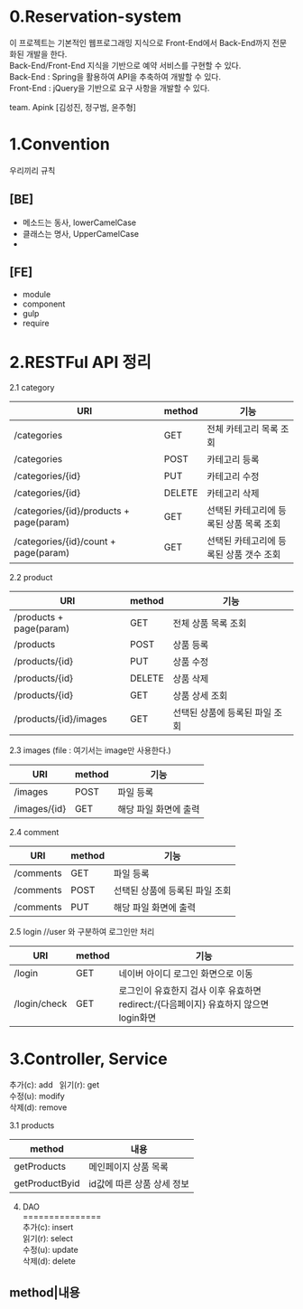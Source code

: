0.Reservation-system
================
이 프로젝트는 기본적인 웹프로그래밍 지식으로 Front-End에서 Back-End까지 전문화된 개발을 한다.  
Back-End/Front-End 지식을 기반으로 예약 서비스를 구현할 수 있다.  
Back-End : Spring을 활용하여 API을 추축하여 개발할 수 있다.  
Front-End : jQuery을 기반으로 요구 사항을 개발할 수 있다.  

team. Apink
[김성진, 정구범, 윤주형]

1.Convention
=============
 우리끼리 규칙

## [BE]
* 메소드는 동사, lowerCamelCase
* 클래스는 명사, UpperCamelCase
* 

## [FE]
* module
* component
* gulp
* require

2.RESTFul API 정리
=================

2.1 category


URI|method|기능
----|-------|----
/categories|GET|전체 카테고리 목록 조회
/categories|POST|카테고리 등록
/categories/{id}|PUT|카테고리 수정
/categories/{id}|DELETE|카테고리 삭제
/categories/{id}/products + page(param)|GET|선택된 카테고리에 등록된 상품 목록 조회
/categories/{id}/count + page(param)|GET|선택된 카테고리에 등록된 상품 갯수 조회


2.2 product  


URI|method|기능
----|-------|----
/products + page(param)|GET|전체 상품 목록 조회
/products|POST|상품 등록
/products/{id}|PUT|상품 수정
/products/{id}|DELETE|상품 삭제
/products/{id}|GET|상품 상세 조회
/products/{id}/images|GET|선택된 상품에 등록된 파일 조회


2.3 images (file : 여기서는 image만 사용한다.) 


URI|method|기능
----|-------|----
/images|POST|파일 등록
/images/{id}|GET|해당 파일 화면에 출력

2.4 comment   


URI|method|기능
----|-------|----
/comments|GET|파일 등록
/comments|POST|선택된 상품에 등록된 파일 조회
/comments|PUT|해당 파일 화면에 출력

2.5 login //user 와 구분하여 로그인만 처리


URI|method|기능
----|-------|----
/login|GET|네이버 아이디 로그인 화면으로 이동
/login/check|GET|로그인이 유효한지 검사 이후 유효하면 redirect:/{다음페이지}  유효하지 않으면 login화면  
  
3.Controller, Service
==================

추가(c): add  
읽기(r): get  
수정(u): modify  
삭제(d): remove  

3.1 products
  
method|내용
------|-----
getProducts|메인페이지 상품 목록
getProductByid|id값에 따른 상품 상세 정보




4. DAO  
===============  
추가(c): insert  
읽기(r): select    
수정(u): update   
삭제(d): delete   

method|내용
------------






